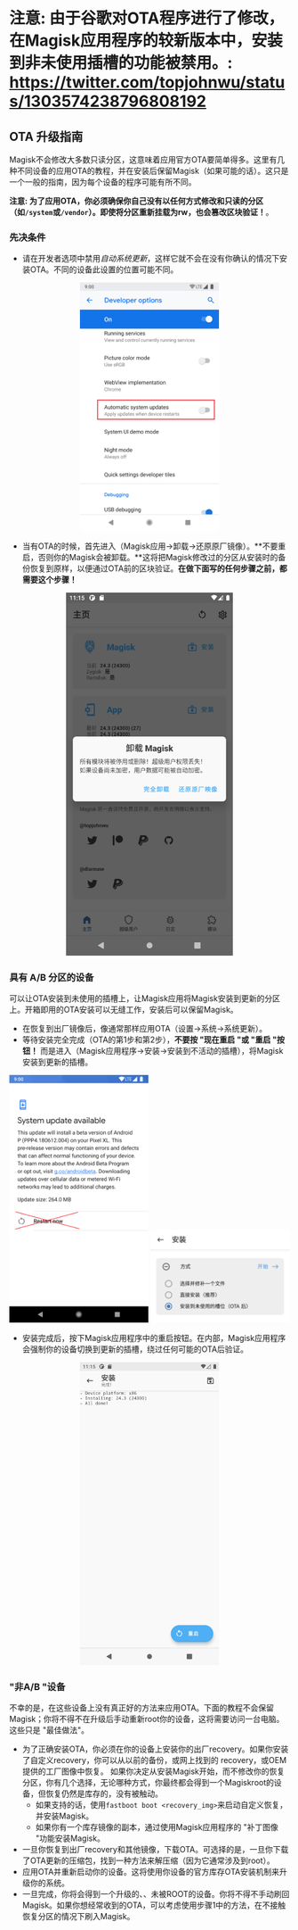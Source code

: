 # 注意: 由于谷歌对OTA程序进行了修改，在Magisk应用程序的较新版本中，安装到非未使用插槽的功能被禁用。: https://twitter.com/topjohnwu/status/1303574238796808192

## OTA 升级指南
Magisk不会修改大多数只读分区，这意味着应用官方OTA要简单得多。这里有几种不同设备的应用OTA的教程，并在安装后保留Magisk（如果可能的话）。这只是一个一般的指南，因为每个设备的程序可能有所不同。

**注意: 为了应用OTA，你必须确保你自己没有以任何方式修改和只读的分区（如`/system`或`/vendor`）。即使将分区重新挂载为rw，也会篡改区块验证！**。

### 先决条件
- 请在开发者选项中禁用*自动系统更新*，这样它就不会在没有你确认的情况下安装OTA。不同的设备此设置的位置可能不同。

<p align="center"><img src="images/disable_auto_ota.png" width="250"/></p>

- 当有OTA的时候，首先进入（Magisk应用→卸载→还原原厂镜像）。**不要重启，否则你的Magisk会被卸载。**这将把Magisk修改过的分区从安装时的备份恢复到原样，以便通过OTA前的区块验证。**在做下面写的任何步骤之前，都需要这个步骤！**

<p align="center"><img src="images/restore_img.png" width="300"/></p>

### 具有 A/B 分区的设备

可以让OTA安装到未使用的插槽上，让Magisk应用将Magisk安装到更新的分区上。开箱即用的OTA安装可以无缝工作，安装后可以保留Magisk。

- 在恢复到出厂镜像后，像通常那样应用OTA（设置→系统→系统更新）。
- 等待安装完全完成（OTA的第1步和第2步），**不要按 "现在重启 "或 "重启 "按钮！** 而是进入（Magisk应用程序→安装→安装到不活动的插槽），将Magisk安装到更新的插槽。

<p align="center"><img src="images/ota_done.png" width="250"/> <img src="images/install_inactive_slot.png" width="250"/></p>

- 安装完成后，按下Magisk应用程序中的重启按钮。在内部，Magisk应用程序会强制你的设备切换到更新的插槽，绕过任何可能的OTA后验证。


<p align="center"><img src="images/manager_reboot.png" width="250"/></p>

### "非A/B "设备
不幸的是，在这些设备上没有真正好的方法来应用OTA。下面的教程不会保留Magisk；你将不得不在升级后手动重新root你的设备，这将需要访问一台电脑。这些只是 "最佳做法"。

- 为了正确安装OTA，你必须在你的设备上安装你的出厂recovery。如果你安装了自定义recovery，你可以从以前的备份，或网上找到的 recovery，或OEM提供的工厂图像中恢复。
如果你决定从安装Magisk开始，而不修改你的恢复分区，你有几个选择，无论哪种方式，你最终都会得到一个Magiskroot的设备，但恢复仍然是库存的，没有被触动。
    - 如果支持的话，使用`fastboot boot <recovery_img>`来启动自定义恢复，并安装Magisk。
    - 如果你有一个库存镜像的副本，通过使用Magisk应用程序的 "补丁图像 "功能安装Magisk。
- 一旦你恢复到出厂recovery和其他镜像，下载OTA。可选择的是，一旦你下载了OTA更新的压缩包，找到一种方法来解压缩（因为它通常涉及到root）。
- 应用OTA并重新启动你的设备。这将使用你设备的官方库存OTA安装机制来升级你的系统。
- 一旦完成，你将会得到一个升级的、、未被ROOT的设备。你将不得不手动刷回Magisk。如果你想经常收到的OTA，可以考虑使用步骤1中的方法，在不接触恢复分区的情况下刷入Magisk。
